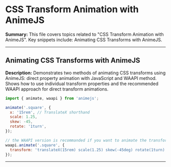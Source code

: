 # CSS Transform Animation with AnimeJS

**Summary:** This file covers topics related to "CSS Transform Animation with AnimeJS". Key snippets include: Animating CSS Transforms with AnimeJS.

---

## Animating CSS Transforms with AnimeJS

**Description:** Demonstrates two methods of animating CSS transforms using AnimeJS: direct property animation with JavaScript and WAAPI method. Shows how to use individual transform properties and the recommended WAAPI approach for direct transform animations.

```javascript
import { animate, waapi } from 'animejs';

animate('.square', {
  x: '15rem', // TranslateX shorthand
  scale: 1.25,
  skew: -45,
  rotate: '1turn',
});

// the WAAPI version is recommanded if you want to animate the transform property directly
waapi.animate('.square', {
  transform: 'translateX(15rem) scale(1.25) skew(-45deg) rotate(1turn)',
});
```

---